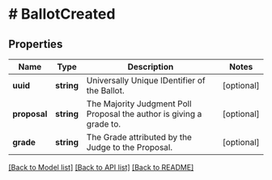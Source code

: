 # # BallotCreated

## Properties

Name | Type | Description | Notes
------------ | ------------- | ------------- | -------------
**uuid** | **string** | Universally Unique IDentifier of the Ballot. | [optional]
**proposal** | **string** | The Majority Judgment Poll Proposal the author is giving a grade to. | [optional]
**grade** | **string** | The Grade attributed by the Judge to the Proposal. | [optional]

[[Back to Model list]](../../README.md#models) [[Back to API list]](../../README.md#endpoints) [[Back to README]](../../README.md)
